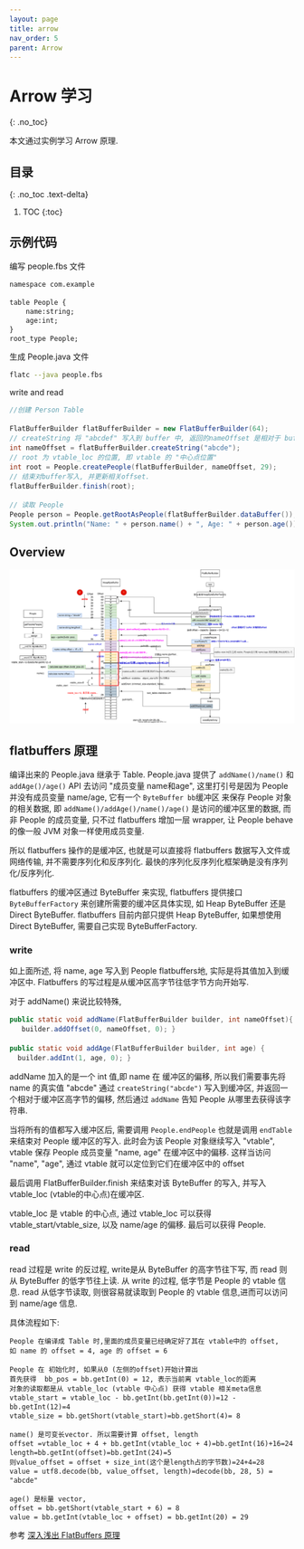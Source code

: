 ```yaml
---
layout: page
title: arrow
nav_order: 5
parent: Arrow
---
```


# Arrow 学习
{: .no_toc}

本文通过实例学习 Arrow 原理.

## 目录
{: .no_toc .text-delta}

1. TOC
{:toc}

## 示例代码

编写 people.fbs 文件

```flatbuffers
namespace com.example

table People {
    name:string;
    age:int;
}
root_type People;
```

生成 People.java 文件

``` bash
flatc --java people.fbs
```

write and read

``` java
//创建 Person Table

FlatBufferBuilder flatBufferBuilder = new FlatBufferBuilder(64);
// createString 将 "abcdef" 写入到 buffer 中, 返回的nameOffset 是相对于 buffer end 的偏移
int nameOffset = flatBufferBuilder.createString("abcde");
// root 为 vtable_loc 的位置, 即 vtable 的 "中心点位置"
int root = People.createPeople(flatBufferBuilder, nameOffset, 29);
// 结束对buffer写入, 并更新相关offset.
flatBufferBuilder.finish(root);

// 读取 People
People person = People.getRootAsPeople(flatBufferBuilder.dataBuffer());
System.out.println("Name: " + person.name() + ", Age: " + person.age());
```

## Overview

![flatbuffers](/docs/flatbuffers/flatbuffers/flatbuffers.drawio.svg)

## flatbuffers 原理

编译出来的 People.java 继承于 Table. People.java 提供了 `addName()/name()` 和 `addAge()/age()` API 去访问 "成员变量 name和age", 这里打引号是因为 People 并没有成员变量 name/age, 它有一个 `ByteBuffer bb`缓冲区 来保存 People 对象的相关数据, 即 `addName()/addAge()/name()/age()` 是访问的缓冲区里的数据, 而非 People 的成员变量, 只不过 flatbuffers 增加一层 wrapper, 让 People behave 的像一般 JVM 对象一样使用成员变量.

所以 flatbuffers 操作的是缓冲区, 也就是可以直接将 flatbuffers 数据写入文件或网络传输, 并不需要序列化和反序列化. 最快的序列化反序列化框架确是没有序列化/反序列化.

flatbuffers 的缓冲区通过 ByteBuffer 来实现, flatbuffers 提供接口 `ByteBufferFactory` 来创建所需要的缓冲区具体实现, 如 Heap ByteBuffer 还是 Direct ByteBuffer. flatbuffers 目前内部只提供 Heap ByteBuffer, 如果想使用 Direct ByteBuffer, 需要自己实现 ByteBufferFactory.

### write

如上面所述, 将 name, age 写入到 People flatbuffers地, 实际是将其值加入到缓冲区中. Flatbuffers 的写过程是从缓冲区高字节往低字节方向开始写.

对于 addName() 来说比较特殊,

``` java
public static void addName(FlatBufferBuilder builder, int nameOffset){
   builder.addOffset(0, nameOffset, 0); }

public static void addAge(FlatBufferBuilder builder, int age) { 
  builder.addInt(1, age, 0); }
```

addName 加入的是一个 int 值,即 name 在 缓冲区的偏移, 所以我们需要事先将 name 的真实值 "abcde" 通过 `createString("abcde")` 写入到缓冲区, 并返回一个相对于缓冲区高字节的偏移, 然后通过 `addName` 告知 People 从哪里去获得该字符串.

当将所有的值都写入缓冲区后, 需要调用 `People.endPeople` 也就是调用 `endTable` 来结束对 People 缓冲区的写入. 此时会为该 People 对象继续写入 "vtable", vtable 保存 People 成员变量 "name, age" 在缓冲区中的偏移. 这样当访问 "name", "age", 通过 vtable 就可以定位到它们在缓冲区中的 offset

最后调用 FlatBufferBuilder.finish 来结束对该 ByteBuffer 的写入, 并写入 vtable_loc (vtable的中心点)在缓冲区.

vtable_loc 是 vtable 的中心点, 通过 vtable_loc 可以获得 vtable_start/vtable_size, 以及 name/age 的偏移. 最后可以获得 People.

### read

read 过程是 write 的反过程, write是从 ByteBuffer 的高字节往下写, 而 read 则从 ByteBuffer 的低字节往上读. 从 write 的过程, 低字节是 People 的 vtable 信息. read 从低字节读取, 则很容易就读取到 People 的 vtable 信息,进而可以访问到 name/age 信息.

具体流程如下:

``` console
People 在编译成 Table 时,里面的成员变量已经确定好了其在 vtable中的 offset,
如 name 的 offset = 4, age 的 offset = 6

People 在 初始化时, 如果从0 (左侧的offset)开始计算出
首先获得  bb_pos = bb.getInt(0) = 12, 表示当前离 vtable_loc的距离
对象的读取都是从 vtable_loc (vtable 中心点) 获得 vtable 相关meta信息
vtable_start = vtable_loc - bb.getInt(bb.getInt(0))=12 - bb.getInt(12)=4
vtable_size = bb.getShort(vtable_start)=bb.getShort(4)= 8

name() 是可变长vector. 所以需要计算 offset, length
offset =vtable_loc + 4 + bb.getInt(vtable_loc + 4)=bb.getInt(16)+16=24
length=bb.getInt(offset)=bb.getInt(24)=5
则value_offset = offset + size_int(这个是length占的字节数)=24+4=28
value = utf8.decode(bb, value_offset, length)=decode(bb, 28, 5) = "abcde"

age() 是标量 vector, 
offset = bb.getShort(vtable_start + 6) = 8
value = bb.getInt(vtable_loc + offset) = bb.getInt(20) = 29
```

参考 [深入浅出 FlatBuffers 原理](https://zhuanlan.zhihu.com/p/391327093)
